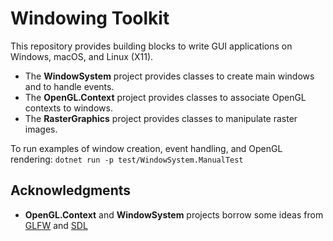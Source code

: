 # Windowing Toolkit

This repository provides building blocks to write GUI applications on Windows, macOS, and Linux (X11).
* The **WindowSystem** project provides classes to create main windows and to handle events.
* The **OpenGL.Context** project provides classes to associate OpenGL contexts to windows.
* The **RasterGraphics** project provides classes to manipulate raster images.

To run examples of window creation, event handling, and OpenGL rendering:
`dotnet run -p test/WindowSystem.ManualTest`

## Acknowledgments

* **OpenGL.Context** and **WindowSystem** projects borrow some ideas from [GLFW](https://github.com/glfw/glfw) and [SDL](https://www.libsdl.org/)

